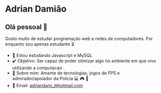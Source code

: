 
# Adrian Damião

## Olá pessoal 👋
Gosto muito de estudar programação web e redes de computadores.
Por enquanto sou apenas estudante :hourglass_flowing_sand:

- 🌱 Estou estudando Javascript e MySQL
- :heavy_check_mark: Objetivo: Ser capaz de poder otimizar algo no ambiente em que vivo utilizando a computacao
- 💬 Sobre mim: Amante de tecnologias, jogos de FPS e admirador/apoiador da Policia :computer: :video_game: :rotating_light:
- :e-mail: Email: adriandami_@hotmail.com


